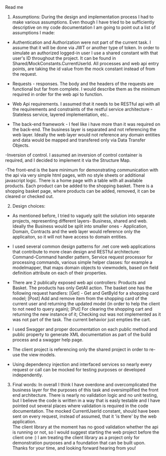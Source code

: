 Read me

1. Assumptions:
During the design and implementation process I had to make various assumptions. Even though I have tried to be 
sufficiently descriptive on my code documentation I am going to point out a list of assumptions I made:

- Authentication and Authorization were not part of the current task. I assume that it will be done via JWT or another type of token.
In order to simulate an authorized logged-in user I use a shared constant with that user's ID throughout the project. It can be found 
in Shared/MockConstants.CurrentUserId. All processes and web api entry points, are taking the id value from the mock constant instead of from the request.

- Requests - responses. The body and the headers of the requests are functional but far from complete. I would describe them as 
the minimum required in order for the web api to function.

- Web Api requirements. I assumed that it needs to be RESTful api with all the requirements and constraints of the 
restful service architecture - Stateless service, layered implementation, etc..

- The back-end framework - I feel like i have more than it was required on the back-end. The business layer is separated and not referencing
the web layer. Ideally the web layer would not reference any domain entities and data would be mapped and transfered only via Data Transfer Objects.

-Inversion of control. I assumed an inversion of control container is required, and I decided to implement it via the Structure Map.

-The front-end is the bare minimum for demonstrating communication with the api via very simple html pages, with no style sheets or additional 
javascript logic. There is a home page with a table with all available products. Each product can be added to the shopping basket.
There is a shopping basket page, where products can be added, removed, it can be cleared or checked out.

2. Design choices: 
- As mentioned before, I tried to vaguely split the solution into separate projects, representing different layers-  Business, shared and web.
Ideally the Business would be split into smaller ones - Application, Domain, Contracts and the web layer would reference only the applicaiton,
so it will not have access to domain entities. 

- I used several common design patterns for .net core web applications that contribute to more clean design and RESTful architecture: 
Command-Command handler pattern, Service request processor for processing commands, various simple helper classes: for example a modelmapper,
that maps domain objects to viewmodels, based on field definition attribute on each of their properties.

- There are 2 publically exposed web api controllers: Products and Basket. The products has only GetAll action. 
The basket one has the following request handlers:
[Get] - Get and GetById for a shopping card model;
[Post] Add and remove item from the shopping card of the current user 
and returning the updated model (in order to help the client to not need to query again);
[Put] For clearing the shopping cart and returning the new instance of it;
Checking out was not implemented as it was not part of the task. The current behavior just empties the cart.

- I used Swagger and proper documentation on each public method and public property to generate XML documentation as part of the build process
and a swagger help page.

- The client project is referencing only the shared project in order to re-use the view models. 

- Using dependency injection and interfaced services so nearly every request or call can be mocked for testing purposes or developed 
independently. 

3. Final words:
In overall I think I have overdone and overcomplicated the business layer for the purposes of this task and oversimplified the front end architecture.
There is nearly no validation logic and no unit testing, but I believe the code is written in a way that is easly testable and 
I have pointed out several places where validation is required in the code documentation.
The mocked CurrentUserId constant, should have been sent on every request, instead of assumed, that it 'is there' by the web application.  
The client library at the moment has no good validation whether the api is running or not, so I would suggest starting the web project before the client one :) 
I am treating the client library as a project only for demonstration purposes and a foundation that can be built upon.
Thanks for your time, and looking forward hearing from you!

